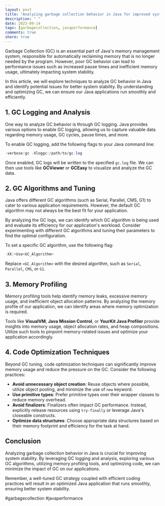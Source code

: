 ```yaml
---
layout: post
title: "Analyzing garbage collection behavior in Java for improved system stability"
description: " "
date: 2023-09-14
tags: [garbagecollection, javaperformance]
comments: true
share: true
---
```


Garbage Collection (GC) is an essential part of Java's memory management system, responsible for automatically reclaiming memory that is no longer needed by the program. However, poor GC behavior can lead to performance issues such as increased pause times and inefficient memory usage, ultimately impacting system stability.

In this article, we will explore techniques to analyze GC behavior in Java and identify potential issues for better system stability. By understanding and optimizing GC, we can ensure our Java applications run smoothly and efficiently.

## 1. GC Logging and Analysis

One way to analyze GC behavior is through GC logging. Java provides various options to enable GC logging, allowing us to capture valuable data regarding memory usage, GC cycles, pause times, and more.

To enable GC logging, add the following flags to your Java command line:

```java
-verbose:gc -Xloggc:/path/to/gc.log
```

Once enabled, GC logs will be written to the specified `gc.log` file. We can then use tools like **GCViewer** or **GCEasy** to visualize and analyze the GC data.

## 2. GC Algorithms and Tuning

Java offers different GC algorithms (such as Serial, Parallel, CMS, G1) to cater to various application requirements. However, the default GC algorithm may not always be the best fit for your application.

By analyzing the GC logs, we can identify which GC algorithm is being used and evaluate its efficiency for our application's workload. Consider experimenting with different GC algorithms and tuning their parameters to find the optimal configuration.

To set a specific GC algorithm, use the following flag:

```java
-XX:+Use<GC_Algorithm>
```

Replace `<GC_Algorithm>` with the desired algorithm, such as `Serial`, `Parallel`, `CMS`, or `G1`.

## 3. Memory Profiling

Memory profiling tools help identify memory leaks, excessive memory usage, and inefficient object allocation patterns. By analyzing the memory profile of our application, we can identify areas where memory optimization is required.

Tools like **VisualVM**, **Java Mission Control**, or **YourKit Java Profiler** provide insights into memory usage, object allocation rates, and heap compositions. Utilize such tools to pinpoint memory-related issues and optimize your application accordingly.

## 4. Code Optimization Techniques

Beyond GC tuning, code optimization techniques can significantly improve memory usage and reduce the pressure on the GC. Consider the following practices:

- **Avoid unnecessary object creation**: Reuse objects where possible, utilize object pooling, and minimize the use of `new` keyword.
- **Use primitive types**: Prefer primitive types over their wrapper classes to reduce memory overhead.
- **Avoid finalizers**: Finalizers often impact GC performance. Instead, explicitly release resources using `try-finally` or leverage Java's closeable constructs.
- **Optimize data structures**: Choose appropriate data structures based on their memory footprint and efficiency for the task at hand.

## Conclusion

Analyzing garbage collection behavior in Java is crucial for improving system stability. By leveraging GC logging and analysis, exploring various GC algorithms, utilizing memory profiling tools, and optimizing code, we can minimize the impact of GC on our applications.

Remember, a well-tuned GC strategy coupled with efficient coding practices will result in an optimized Java application that runs smoothly, ensuring better system stability.

#garbagecollection #javaperformance
